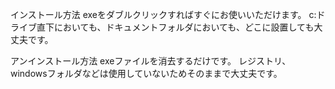 インストール方法
  exeをダブルクリックすればすぐにお使いいただけます。
  c:ドライブ直下においても、ドキュメントフォルダにおいても、どこに設置しても大丈夫です。

アンインストール方法
  exeファイルを消去するだけです。
  レジストリ、windowsフォルダなどは使用していないためそのままで大丈夫です。

